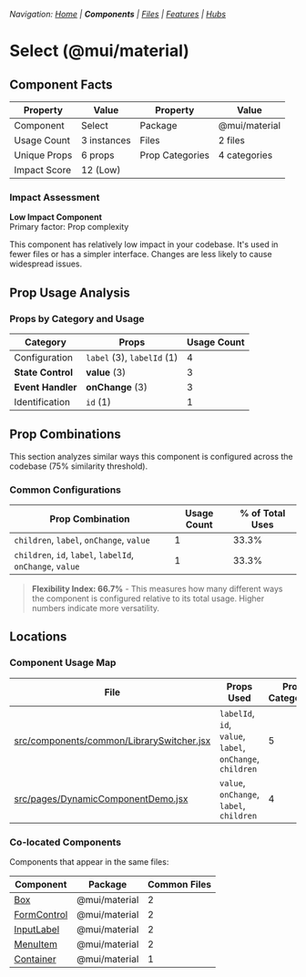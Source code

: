 
*Navigation: [Home](../../index.md) | **Components** | [Files](../../files.md) | [Features](../../features.md) | [Hubs](../../hubs.md)*



# Select (@mui/material)

## Component Facts

| Property | Value | Property | Value |
|----------|-------|----------|-------|
| Component | Select | Package | @mui/material |
| Usage Count | 3 instances | Files | 2 files |
| Unique Props | 6 props | Prop Categories | 4 categories |
| Impact Score | 12 (Low) | | |

### Impact Assessment

**Low Impact Component**  
Primary factor: Prop complexity

This component has relatively low impact in your codebase. It&#x27;s used in fewer files or has a simpler interface. Changes are less likely to cause widespread issues.

## Prop Usage Analysis

### Props by Category and Usage

| Category | Props | Usage Count |
|----------|-------|-------------|
| Configuration | `label` (3), `labelId` (1) | 4 |
| **State Control** | **value** (3) | 3 |
| **Event Handler** | **onChange** (3) | 3 |
| Identification | `id` (1) | 1 |

## Prop Combinations

This section analyzes similar ways this component is configured across the codebase (75% similarity threshold).

### Common Configurations

| Prop Combination | Usage Count | % of Total Uses |
|------------------|-------------|----------------|
| `children`, `label`, `onChange`, `value` | 1 | 33.3% |
| `children`, `id`, `label`, `labelId`, `onChange`, `value` | 1 | 33.3% |

> **Flexibility Index: 66.7%** - This measures how many different ways the component is configured relative to its total usage. Higher numbers indicate more versatility.

## Locations

### Component Usage Map

| File | Props Used | Prop Categories |
|------|------------|----------------|
| [src/components/common/LibrarySwitcher.jsx](https://github.com/star4beam/react-import-analyzer/blob/main/test-project/src/components/common/LibrarySwitcher.jsx) | `labelId`, `id`, `value`, `label`, `onChange`, `children` | 5 |
| [src/pages/DynamicComponentDemo.jsx](https://github.com/star4beam/react-import-analyzer/blob/main/test-project/src/pages/DynamicComponentDemo.jsx) | `value`, `onChange`, `label`, `children` | 4 |

### Co-located Components
Components that appear in the same files:

| Component | Package | Common Files |
|-----------|---------|--------------|
| [Box](../@mui_material/Box.md) | @mui/material | 2 |
| [FormControl](../@mui_material/FormControl.md) | @mui/material | 2 |
| [InputLabel](../@mui_material/InputLabel.md) | @mui/material | 2 |
| [MenuItem](../@mui_material/MenuItem.md) | @mui/material | 2 |
| [Container](../@mui_material/Container.md) | @mui/material | 1 |
